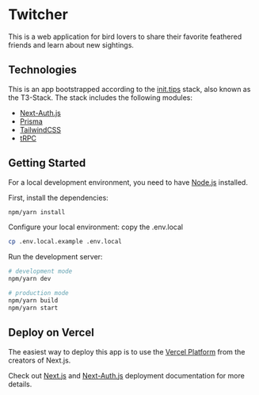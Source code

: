 # Twitcher

This is a web application for bird lovers to share their favorite feathered friends and learn about new sightings.

## Technologies

This is an app bootstrapped according to the [init.tips](https://init.tips) stack, also known as the T3-Stack. The stack includes the following modules:

- [Next-Auth.js](https://next-auth.js.org)
- [Prisma](https://prisma.io)
- [TailwindCSS](https://tailwindcss.com)
- [tRPC](https://trpc.io)

## Getting Started

For a local development environment, you need to have [Node.js](https://nodejs.org/en/) installed.

First, install the dependencies:

```bash
npm/yarn install
```

Configure your local environment: copy the .env.local

```bash
cp .env.local.example .env.local
```

Run the development server:

```bash
# development mode
npm/yarn dev

# production mode
npm/yarn build
npm/yarn start
```

## Deploy on Vercel

The easiest way to deploy this app is to use the [Vercel Platform](https://vercel.com/new?utm_medium=default-template&filter=next.js&utm_source=create-next-app&utm_campaign=create-next-app-readme) from the creators of Next.js.

Check out [Next.js](https://nextjs.org/docs/deployment) and [Next-Auth.js](https://next-auth.js.org/deployment) deployment documentation for more details.
